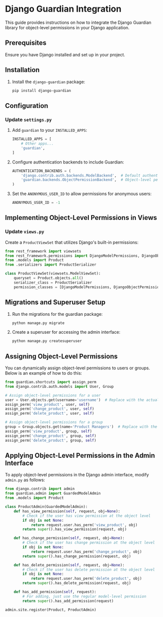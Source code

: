 # Django Guardian Integration

This guide provides instructions on how to integrate the Django Guardian library for object-level permissions in your Django application.

## Prerequisites

Ensure you have Django installed and set up in your project.

## Installation

1. Install the `django-guardian` package:

   ```bash
   pip install django-guardian
   ```

## Configuration

### Update `settings.py`

1. Add `guardian` to your `INSTALLED_APPS`:

   ```python
   INSTALLED_APPS = [
       # Other apps...
       'guardian',
   ]
   ```

2. Configure authentication backends to include Guardian:

   ```python
   AUTHENTICATION_BACKENDS = (
       'django.contrib.auth.backends.ModelBackend',  # Default authentication backend
       'guardian.backends.ObjectPermissionBackend',  # Object-level permissions
   )
   ```

3. Set the `ANONYMOUS_USER_ID` to allow permissions for anonymous users:

   ```python
   ANONYMOUS_USER_ID = -1
   ```

## Implementing Object-Level Permissions in Views

### Update `views.py`

Create a `ProductViewSet` that utilizes Django's built-in permissions:

```python
from rest_framework import viewsets
from rest_framework.permissions import DjangoModelPermissions, DjangoObjectPermissions
from .models import Product
from .serializers import ProductSerializer

class ProductViewSet(viewsets.ModelViewSet):
    queryset = Product.objects.all()
    serializer_class = ProductSerializer
    permission_classes = [DjangoModelPermissions, DjangoObjectPermissions]
```

## Migrations and Superuser Setup

1. Run the migrations for the guardian package:

   ```bash
   python manage.py migrate
   ```

2. Create a superuser for accessing the admin interface:

   ```bash
   python manage.py createsuperuser
   ```

## Assigning Object-Level Permissions

You can dynamically assign object-level permissions to users or groups. Below is an example of how to do this:

```python
from guardian.shortcuts import assign_perm
from django.contrib.auth.models import User, Group

# Assign object-level permissions for a user
user = User.objects.get(username='username')  # Replace with the actual username
assign_perm('view_product', user, self)
assign_perm('change_product', user, self)
assign_perm('delete_product', user, self)

# Assign object-level permissions for a group
group = Group.objects.get(name='Product Managers')  # Replace with the actual group name
assign_perm('view_product', group, self)
assign_perm('change_product', group, self)
assign_perm('delete_product', group, self)
```

## Applying Object-Level Permissions in the Admin Interface

To apply object-level permissions in the Django admin interface, modify `admin.py` as follows:

```python
from django.contrib import admin
from guardian.admin import GuardedModelAdmin
from .models import Product

class ProductAdmin(GuardedModelAdmin):
    def has_view_permission(self, request, obj=None):
        # Check if the user has view permission at the object level
        if obj is not None:
            return request.user.has_perm('view_product', obj)
        return super().has_view_permission(request, obj)

    def has_change_permission(self, request, obj=None):
        # Check if the user has change permission at the object level
        if obj is not None:
            return request.user.has_perm('change_product', obj)
        return super().has_change_permission(request, obj)

    def has_delete_permission(self, request, obj=None):
        # Check if the user has delete permission at the object level
        if obj is not None:
            return request.user.has_perm('delete_product', obj)
        return super().has_delete_permission(request, obj)

    def has_add_permission(self, request):
        # For adding, just use the regular model-level permission
        return super().has_add_permission(request)

admin.site.register(Product, ProductAdmin)
```


